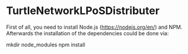 # TurtleNetworkLPoSDistributer
First of all, you need to install Node.js (https://nodejs.org/en/) and NPM. Afterwards the installation of the dependencies could be done via:

mkdir node_modules
npm install
